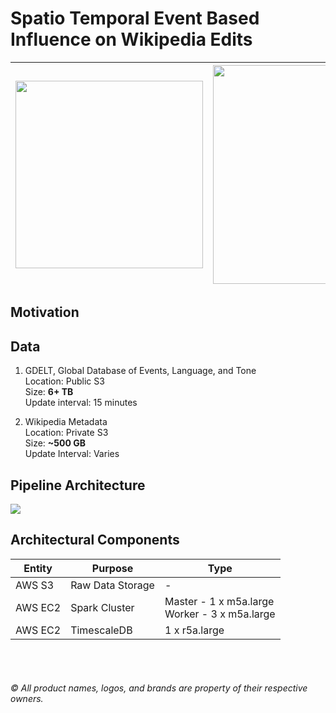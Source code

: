 # Spatio Temporal Event Based Influence on Wikipedia Edits
| <img src="https://www.bunkered.co.uk/uploads/site/_articleBodyImage/Wikipedia-logo-1024x576.jpg" width="300" margin-right="300"> | <img src="https://maelfabien.github.io/assets/images/header.jpg" width="350">|
| ------------- | ------------- |

## Motivation
## Data
1. GDELT, Global Database of Events, Language, and Tone<br/>
   Location: Public S3<br/>
   Size: <b>6+ TB</b><br/>
   Update interval: 15 minutes<br/>

2. Wikipedia Metadata<br/>
   Location: Private S3<br/>
   Size: <b>~500 GB</b> <br/>
   Update Interval: Varies<br/>

## Pipeline Architecture
<img src="https://github.com/pratikwatwani/Event-Based-Influence-on-Wikipedia/blob/master/assets/pipeline.png" align='center'><br/>

## Architectural Components
| Entity  | Purpose          | Type                                             |
|---------|------------------|--------------------------------------------------|
| AWS S3  | Raw Data Storage | -                                                |
| AWS EC2 | Spark Cluster    | Master - 1 x m5a.large<br>Worker - 3 x m5a.large |
| AWS EC2 | TimescaleDB      | 1 x r5a.large                                    |



<br/><br/><h6>&copy; All product names, logos, and brands are property of their respective owners.</h6>
